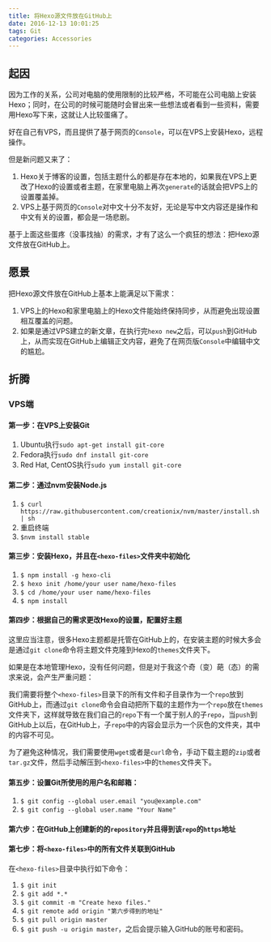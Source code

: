 ```yaml
---
title: 将Hexo源文件放在GitHub上
date: 2016-12-13 10:01:25
tags: Git
categories: Accessories
---
```


## 起因

因为工作的关系，公司对电脑的使用限制的比较严格，不可能在公司电脑上安装Hexo；同时，在公司的时候可能随时会冒出来一些想法或者看到一些资料，需要用Hexo写下来，这就让人比较蛋痛了。

好在自己有VPS，而且提供了基于网页的`Console`，可以在VPS上安装Hexo，远程操作。

但是新问题又来了：

1. Hexo关于博客的设置，包括主题什么的都是存在本地的，如果我在VPS上更改了Hexo的设置或者主题，在家里电脑上再次`generate`的话就会把VPS上的设置覆盖掉。
2. VPS上基于网页的`Console`对中文十分不友好，无论是写中文内容还是操作和中文有关的设置，都会是一场悲剧。

基于上面这些蛋疼（没事找抽）的需求，才有了这么一个疯狂的想法：把Hexo源文件放在GitHub上。

## 愿景

把Hexo源文件放在GitHub上基本上能满足以下需求：

1. VPS上的Hexo和家里电脑上的Hexo文件能始终保持同步，从而避免出现设置相互覆盖的问题。
2. 如果是通过VPS建立的新文章，在执行完`hexo new`之后，可以`push`到GitHub上，从而实现在GitHub上编辑正文内容，避免了在网页版`Console`中编辑中文的尴尬。

## 折腾

### VPS端

#### 第一步：在VPS上安装Git

1. Ubuntu执行`sudo apt-get install git-core`
2. Fedora执行`sudo dnf install git-core`
3. Red Hat, CentOS执行`sudo yum install git-core`

#### 第二步：通过nvm安装Node.js

1. `$ curl https://raw.githubusercontent.com/creationix/nvm/master/install.sh | sh`
2. 重启终端
3. `$nvm install stable`
  
#### 第三步：安装Hexo，并且在`<hexo-files>`文件夹中初始化

1. `$ npm install -g hexo-cli`
2. `$ hexo init /home/your user name/hexo-files`
3. `$ cd /home/your user name/hexo-files`
4. `$ npm install`
  
#### 第四步：根据自己的需求更改Hexo的设置，配置好主题

这里应当注意，很多Hexo主题都是托管在GitHub上的，在安装主题的时候大多会是通过`git clone`命令将主题文件克隆到Hexo的`themes`文件夹下。

如果是在本地管理Hexo，没有任何问题，但是对于我这个奇（变）葩（态）的需求来说，会产生严重问题：

我们需要将整个`<hexo-files>`目录下的所有文件和子目录作为一个`repo`放到GitHub上，而通过`git clone`命令会自动把所下载的主题作为一个`repo`放在`themes`文件夹下，这样就导致在我们自己的`repo`下有一个属于别人的子`repo`，当`push`到GitHub上以后，在GitHub上，子`repo`中的内容会显示为一个灰色的文件夹，其中的内容不可见。

为了避免这种情况，我们需要使用`wget`或者是`curl`命令，手动下载主题的`zip`或者`tar.gz`文件，然后手动解压到`<hexo-files>`中的`themes`文件夹下。

#### 第五步：设置Git所使用的用户名和邮箱：

1. `$ git config --global user.email "you@example.com"`
2. `$ git config --global user.name "Your Name"`

#### 第六步：在GitHub上创建新的的`repository`并且得到该`repo`的`https`地址

#### 第七步：将`<hexo-files>`中的所有文件关联到GitHub

在`<hexo-files>`目录中执行如下命令：

1. `$ git init`
2. `$ git add *.*`
3. `$ git commit -m "Create hexo files."`
4. `$ git remote add origin "第六步得到的地址"`
5. `$ git pull origin master`
6. `$ git push -u origin master`，之后会提示输入GitHub的账号和密码。
